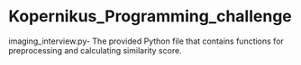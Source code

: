 # Kopernikus_Programming_challenge
imaging_interview.py- The provided Python file that contains functions for preprocessing and calculating similarity score.
